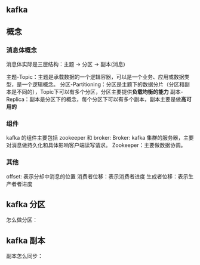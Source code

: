## kafka

## 概念

### 消息体概念
消息体实际是三层结构：主题 -> 分区 -> 副本(消息)

主题-Topic：主题是承载数据的一个逻辑容器，可以是一个业务、应用或数据类型，是一个逻辑概念。
分区-Partitioning：分区是主题下的数据分片（分区和副本是不同的），Topic下可以有多个分区，分区主要提供**负载均衡的能力**
副本-Replica：副本是分区下的概念，每个分区下可以有多个副本，副本主要是做**高可用的**

### 组件
kafka 的组件主要包括 zookeeper 和 broker:
Broker: kafka 集群的服务器，主要对消息做持久化和具体影响客户端读写请求。
Zookeeper：主要做数据协调。

### 其他
offset: 表示分却中消息的位置
消费者位移：表示消费者进度
生成者位移：表示生产者者进度

## kafka 分区

怎么做分区：

## kafka 副本

副本怎么同步：


